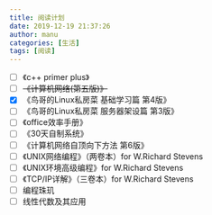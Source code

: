 ```yaml
---
title: 阅读计划
date: 2019-12-19 21:37:26
author: manu
categories: [生活]
tags: [阅读]
---
```


<!-- more -->

- [ ] 《c++ primer plus》
- [ ] ~~《计算机网络(第五版)》~~
- [x] 《鸟哥的Linux私房菜 基础学习篇 第4版》
- [ ] 《鸟哥的Linux私房菜 服务器架设篇 第3版》
- [ ] 《office效率手册》
- [ ] 《30天自制系统》
- [ ] 《计算机网络自顶向下方法 第6版》
- [ ] 《UNIX网络编程》（两卷本）for W.Richard Stevens
- [ ] 《UNIX环境高级编程》for W.Richard Stevens
- [ ] 《TCP/IP详解》（三卷本）for W.Richard Stevens
- [ ] 编程珠玑
- [ ] 线性代数及其应用

